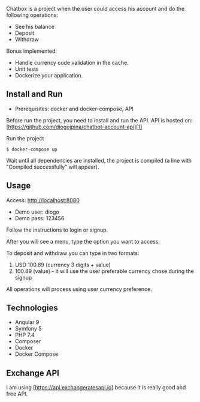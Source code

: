 Chatbox is a project when the user could access his account and do the following operations:
- See his balance
- Deposit 
- Withdraw

Bonus implemented:
- Handle currency code validation in the cache.
- Unit tests
- Dockerize your application.

Install and Run
------------
- Prerequisites: docker and docker-compose, API

Before run the project, you need to install and run the API. API is hosted on: [https://github.com/diogojpina/chatbot-account-api][1]

Run the project

```
$ docker-compose up
```
Wait until all dependencies are installed, the project is compiled (a line with "Compiled successfully" will appear).

Usage
------------
Access:
[http://localhost:8080][2]

- Demo user: diogo
- Demo pass: 123456

Follow the instructions to login or signup.

After you will see a menu, type the option you want to access.

To deposit and withdraw you can type in two formats:
1. USD 100.89 (currency 3 digits + value)
2. 100.89 (value) - it will use the user preferable currency chose during the signup

All operations will process using user currency preference.

Technologies
------------
- Angular 9
- Symfony 5
- PHP 7.4
- Composer
- Docker
- Docker Compose

Exchange API
------------
I am using [https://api.exchangeratesapi.io] because it is really good and free API.


[1]: https://github.com/diogojpina/chatbot-account-api
[2]: http://localhost:8080
[3]: https://api.exchangeratesapi.io